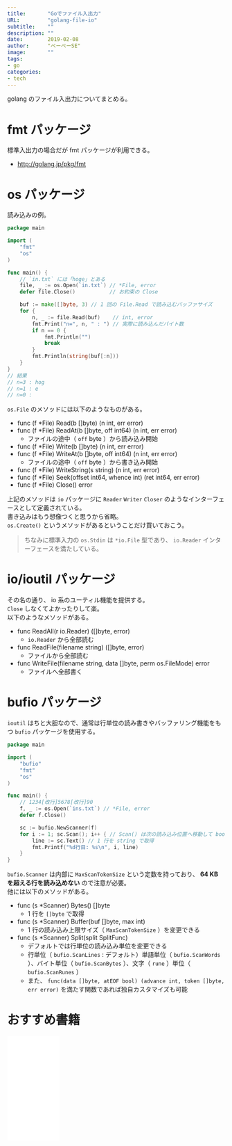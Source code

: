 ```yaml
---
title:       "Goでファイル入出力"
URL:         "golang-file-io"
subtitle:    ""
description: ""
date:        2019-02-08
author:      "ぺーぺーSE"
image:       ""
tags:
- go
categories:
- tech
---
```


golang のファイル入出力についてまとめる。

<!--more-->

# fmt パッケージ

標準入出力の場合だが fmt パッケージが利用できる。

- http://golang.jp/pkg/fmt

# os パッケージ

読み込みの例。

```go
package main

import (
	"fmt"
	"os"
)

func main() {
	// `in.txt` には「hoge」とある
	file, _ := os.Open(`in.txt`) // *File, error
	defer file.Close()           // お約束の Close

	buf := make([]byte, 3) // 1 回の File.Read で読み込むバッファサイズ
	for {
		n, _ := file.Read(buf)    // int, error
		fmt.Print("n=", n, " : ") // 実際に読み込んだバイト数
		if n == 0 {
			fmt.Println("")
			break
		}
		fmt.Println(string(buf[:n]))
	}
}
// 結果
// n=3 : hog
// n=1 : e
// n=0 : 
```

`os.File` のメソッドには以下のようなものがある。

- func (f *File) Read(b []byte) (n int, err error)
- func (f *File) ReadAt(b []byte, off int64) (n int, err error)
    - ファイルの途中（ `off` byte ）から読み込み開始
- func (f *File) Write(b []byte) (n int, err error)
- func (f *File) WriteAt(b []byte, off int64) (n int, err error)
    - ファイルの途中（ `off` byte ）から書き込み開始
- func (f *File) WriteString(s string) (n int, err error)
- func (f *File) Seek(offset int64, whence int) (ret int64, err error)
- func (f *File) Close() error

上記のメソッドは `io` パッケージに `Reader` `Writer` `Closer` のようなインターフェースとして定義されている。  
書き込みはもう想像つくと思うから省略。  
`os.Create()` というメソッドがあるということだけ買いておこう。

> ちなみに標準入力の `os.Stdin` は `*io.File` 型であり、 `io.Reader` インターフェースを満たしている。

# io/ioutil パッケージ

その名の通り、 io 系のユーティル機能を提供する。  
`Close` しなくてよかったりして楽。  
以下のようなメソッドがある。

- func ReadAll(r io.Reader) ([]byte, error)
    - `io.Reader` から全部読む
- func ReadFile(filename string) ([]byte, error)
    - ファイルから全部読む
- func WriteFile(filename string, data []byte, perm os.FileMode) error
    - ファイルへ全部書く

# bufio パッケージ

`ioutil` はちと大胆なので、通常は行単位の読み書きやバッファリング機能をもつ `bufio` パッケージを使用する。

```go
package main

import (
	"bufio"
	"fmt"
	"os"
)

func main() {
	// 1234[改行]5678[改行]90
	f, _ := os.Open(`ins.txt`) // *File, error
	defer f.Close()

	sc := bufio.NewScanner(f)
	for i := 1; sc.Scan(); i++ { // Scan() は次の読み込み位置へ移動して bool （次読める、読めない）を返す
		line := sc.Text() // 1 行を string で取得
		fmt.Printf("%d行目: %s\n", i, line)
	}
}
```

`bufio.Scanner` は内部に `MaxScanTokenSize` という定数を持っており、 **64 KB を超える行を読み込めない** ので注意が必要。  
他には以下のメソッドがある。

- func (s *Scanner) Bytes() []byte
    - 1 行を `[]byte` で取得
- func (s *Scanner) Buffer(buf []byte, max int)
    - 1 行の読み込み上限サイズ（ `MaxScanTokenSize` ）を変更できる
- func (s *Scanner) Split(split SplitFunc)
    - デフォルトでは行単位の読み込み単位を変更できる
    - 行単位（ `bufio.ScanLines` : デフォルト）単語単位（ `bufio.ScanWords` ）、バイト単位（ `bufio.ScanBytes` ）、文字（ `rune` ）単位（ `bufio.ScanRunes` ）
    - また、 `func(data []byte, atEOF bool) (advance int, token []byte, err error)` を満たす関数であれば独自カスタマイズも可能

# おすすめ書籍

<!-- amazon affiliate kindle golang --->
<iframe sandbox="allow-popups allow-scripts allow-modals allow-forms allow-same-origin" style="width:120px;height:240px;" marginwidth="0" marginheight="0" scrolling="no" frameborder="0" src="//rcm-fe.amazon-adsystem.com/e/cm?lt1=_blank&bc1=000000&IS2=1&bg1=FFFFFF&fc1=000000&lc1=0000FF&t=tanakakns-22&language=ja_JP&o=9&p=8&l=as4&m=amazon&f=ifr&ref=as_ss_li_til&asins=B07VPSXF6N&linkId=41e7577d372f3469241a8f7608cc6fc2"></iframe>